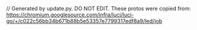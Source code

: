 // Generated by update.py. DO NOT EDIT.
These protos were copied from:
https://chromium.googlesource.com/infra/luci/luci-go/+/c022c56bb34b671b88b5e53357e7799317edf8a9/led/job
